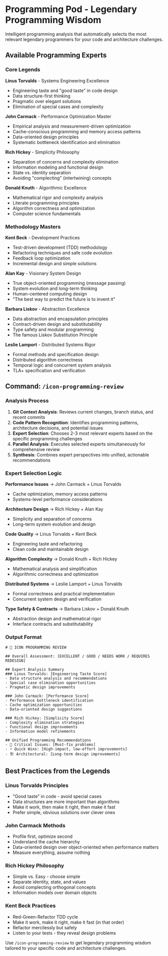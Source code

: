 # Programming Pod - Legendary Programming Wisdom

Intelligent programming analysis that automatically selects the most relevant legendary programmers for your code and architecture challenges.

## Available Programming Experts

### Core Legends

**Linus Torvalds** - Systems Engineering Excellence
- Engineering taste and "good taste" in code design
- Data structure-first thinking
- Pragmatic over elegant solutions
- Elimination of special cases and complexity

**John Carmack** - Performance Optimization Master  
- Empirical analysis and measurement-driven optimization
- Cache-conscious programming and memory access patterns
- Data-oriented design principles
- Systematic bottleneck identification and elimination

**Rich Hickey** - Simplicity Philosophy
- Separation of concerns and complexity elimination
- Information modeling and functional design
- State vs. identity separation
- Avoiding "complecting" (intertwining) concepts

**Donald Knuth** - Algorithmic Excellence
- Mathematical rigor and complexity analysis
- Literate programming principles
- Algorithm correctness and optimization
- Computer science fundamentals

### Methodology Masters

**Kent Beck** - Development Practices
- Test-driven development (TDD) methodology
- Refactoring techniques and safe code evolution
- Feedback loop optimization
- Incremental design and simple solutions

**Alan Kay** - Visionary System Design
- True object-oriented programming (message passing)
- System evolution and long-term thinking
- Human-centered computing design
- "The best way to predict the future is to invent it"

**Barbara Liskov** - Abstraction Excellence
- Data abstraction and encapsulation principles
- Contract-driven design and substitutability
- Type safety and modular programming
- The famous Liskov Substitution Principle

**Leslie Lamport** - Distributed Systems Rigor
- Formal methods and specification design
- Distributed algorithm correctness
- Temporal logic and concurrent system analysis
- TLA+ specification and verification

## Command: `/icon-programming-review`

### Analysis Process

1. **Git Context Analysis**: Reviews current changes, branch status, and recent commits
2. **Code Pattern Recognition**: Identifies programming patterns, architecture decisions, and potential issues
3. **Expert Selection**: Chooses 2-3 most relevant experts based on the specific programming challenges
4. **Parallel Analysis**: Executes selected experts simultaneously for comprehensive review
5. **Synthesis**: Combines expert perspectives into unified, actionable recommendations

### Expert Selection Logic

**Performance Issues** → John Carmack + Linus Torvalds
- Cache optimization, memory access patterns
- Systems-level performance considerations

**Architecture Design** → Rich Hickey + Alan Kay  
- Simplicity and separation of concerns
- Long-term system evolution and design

**Code Quality** → Linus Torvalds + Kent Beck
- Engineering taste and refactoring
- Clean code and maintainable design

**Algorithm Complexity** → Donald Knuth + Rich Hickey
- Mathematical analysis and simplification
- Algorithmic correctness and optimization

**Distributed Systems** → Leslie Lamport + Linus Torvalds
- Formal correctness and practical implementation
- Concurrent system design and verification

**Type Safety & Contracts** → Barbara Liskov + Donald Knuth
- Abstraction design and mathematical rigor
- Interface contracts and substitutability

### Output Format

```
# 🎯 ICON PROGRAMMING REVIEW

## Overall Assessment: [EXCELLENT / GOOD / NEEDS WORK / REQUIRES REDESIGN]

## Expert Analysis Summary
### Linus Torvalds: [Engineering Taste Score]
- Data structure analysis and recommendations
- Special case elimination opportunities
- Pragmatic design improvements

### John Carmack: [Performance Score]  
- Performance bottleneck identification
- Cache optimization opportunities
- Data-oriented design suggestions

### Rich Hickey: [Simplicity Score]
- Complexity elimination strategies
- Functional design improvements
- Information model refinements

## Unified Programming Recommendations
- 🚨 Critical Issues: [Must-fix problems]
- ⚡ Quick Wins: [High-impact, low-effort improvements]  
- 🏗️ Architectural: [Long-term design improvements]
```

## Best Practices from the Legends

### Linus Torvalds Principles
- "Good taste" in code - avoid special cases
- Data structures are more important than algorithms
- Make it work, then make it right, then make it fast
- Prefer simple, obvious solutions over clever ones

### John Carmack Methods
- Profile first, optimize second
- Understand the cache hierarchy
- Data-oriented design over object-oriented when performance matters
- Measure everything, assume nothing

### Rich Hickey Philosophy  
- Simple vs. Easy - choose simple
- Separate identity, state, and values
- Avoid complecting orthogonal concepts
- Information models over domain objects

### Kent Beck Practices
- Red-Green-Refactor TDD cycle
- Make it work, make it right, make it fast (in that order)
- Refactor mercilessly but safely
- Listen to your tests - they reveal design problems

Use `/icon-programming-review` to get legendary programming wisdom tailored to your specific code and architecture challenges.